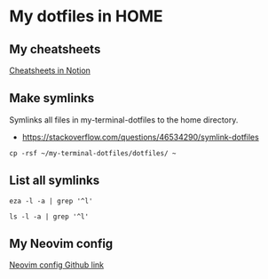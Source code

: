 # My dotfiles in HOME

## My cheatsheets

[Cheatsheets in Notion](https://tudope.notion.site/Cheatsheets-5315b36f45cd41ab899d8f4538bb0e1f?pvs=4)

## Make symlinks

Symlinks all files in my-terminal-dotfiles to the home directory.

- https://stackoverflow.com/questions/46534290/symlink-dotfiles

```
cp -rsf ~/my-terminal-dotfiles/dotfiles/ ~
```

## List all symlinks

```
eza -l -a | grep '^l'
```

```
ls -l -a | grep '^l'
```

## My Neovim config

[Neovim config Github link](https://github.com/doanhtu07/my-neovim-config)
